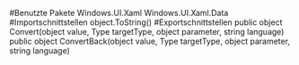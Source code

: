 #Benutzte Pakete
Windows.UI.Xaml
Windows.UI.Xaml.Data
#Importschnittstellen
object.ToString()
#Exportschnittstellen
public object Convert(object value, Type targetType, object parameter, string language)
public object ConvertBack(object value, Type targetType, object parameter, string language)
